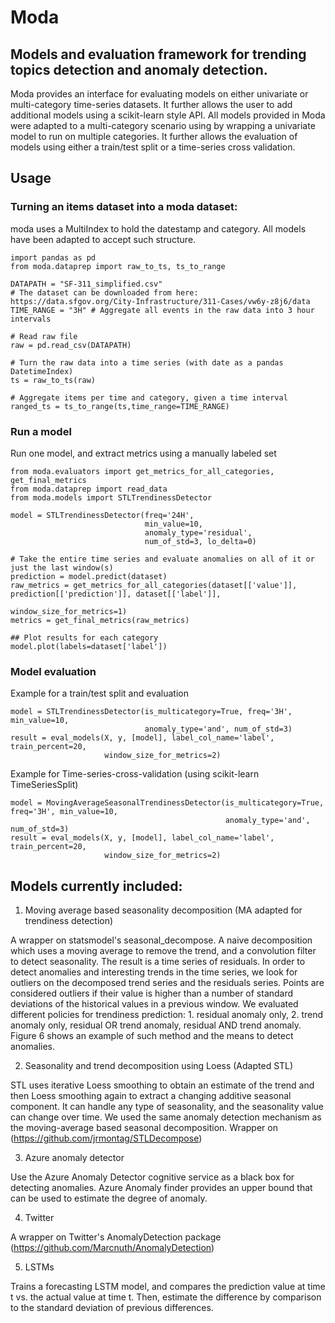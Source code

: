 # Moda
## Models and evaluation framework for trending topics detection and anomaly detection.



Moda provides an interface for evaluating models on either univariate or multi-category time-series datasets. It further allows the user to add additional models using a scikit-learn style API. All models provided in Moda were adapted to a multi-category scenario using by wrapping a univariate model to run on multiple categories. It further allows the evaluation of models using either a train/test split or a time-series cross validation.

## Usage

### Turning an items dataset into a moda dataset:
moda uses a MultiIndex to hold the datestamp and category. All models have been adapted to accept such structure.
```
import pandas as pd
from moda.dataprep import raw_to_ts, ts_to_range

DATAPATH = "SF-311_simplified.csv"
# The dataset can be downloaded from here: https://data.sfgov.org/City-Infrastructure/311-Cases/vw6y-z8j6/data
TIME_RANGE = "3H" # Aggregate all events in the raw data into 3 hour intervals

# Read raw file
raw = pd.read_csv(DATAPATH)

# Turn the raw data into a time series (with date as a pandas DatetimeIndex)
ts = raw_to_ts(raw)

# Aggregate items per time and category, given a time interval
ranged_ts = ts_to_range(ts,time_range=TIME_RANGE)
```

### Run a model

Run one model, and extract metrics using a manually labeled set

```
from moda.evaluators import get_metrics_for_all_categories, get_final_metrics
from moda.dataprep import read_data
from moda.models import STLTrendinessDetector

model = STLTrendinessDetector(freq='24H', 
                              min_value=10,
                              anomaly_type='residual',
                              num_of_std=3, lo_delta=0)

# Take the entire time series and evaluate anomalies on all of it or just the last window(s)
prediction = model.predict(dataset)
raw_metrics = get_metrics_for_all_categories(dataset[['value']], prediction[['prediction']], dataset[['label']],
                                             window_size_for_metrics=1)
metrics = get_final_metrics(raw_metrics)

## Plot results for each category
model.plot(labels=dataset['label'])
```



### Model evaluation

Example for a train/test split and evaluation
```
model = STLTrendinessDetector(is_multicategory=True, freq='3H', min_value=10,
                              anomaly_type='and', num_of_std=3)
result = eval_models(X, y, [model], label_col_name='label', train_percent=20,
                     window_size_for_metrics=2)
```

Example for Time-series-cross-validation (using scikit-learn TimeSeriesSplit)
```
model = MovingAverageSeasonalTrendinessDetector(is_multicategory=True, freq='3H', min_value=10,            
                                                anomaly_type='and', num_of_std=3)                    
result = eval_models(X, y, [model], label_col_name='label', train_percent=20, 
                     window_size_for_metrics=2)         
```



## Models currently included:
1. Moving average based seasonality decomposition (MA adapted for trendiness detection)

A wrapper on statsmodel's seasonal_decompose. A naive decomposition which uses a moving average to remove the trend, and a convolution filter to detect seasonality. The result is a time series of residuals. In order to detect anomalies and interesting trends in the time series, we look for outliers on the decomposed trend series and the residuals series. Points are considered outliers if their value is higher than a number of standard deviations of the historical values in a previous window. We evaluated different policies for trendiness prediction: 1. residual anomaly only, 2. trend anomaly only, residual OR trend anomaly, residual AND trend anomaly. Figure 6 shows an example of such method and the means to detect anomalies.

2. Seasonality and trend decomposition using Loess (Adapted STL)

STL uses iterative Loess smoothing to obtain an estimate of the trend and then Loess smoothing again to extract a changing additive seasonal component. It can handle any type of seasonality, and the seasonality value can change over time. We used the same anomaly detection mechanism as the moving-average based seasonal decomposition.
Wrapper on (https://github.com/jrmontag/STLDecompose)

3. Azure anomaly detector

Use the Azure Anomaly Detector cognitive service as a black box for detecting anomalies. Azure Anomaly finder provides an upper bound that can be used to estimate the degree of anomaly.

4. Twitter

A wrapper on Twitter's AnomalyDetection package (https://github.com/Marcnuth/AnomalyDetection)

5. LSTMs

Trains a forecasting LSTM model, and compares the prediction value at time t vs. the actual value at time t. Then, estimate the difference by comparison to the standard deviation of previous differences.


